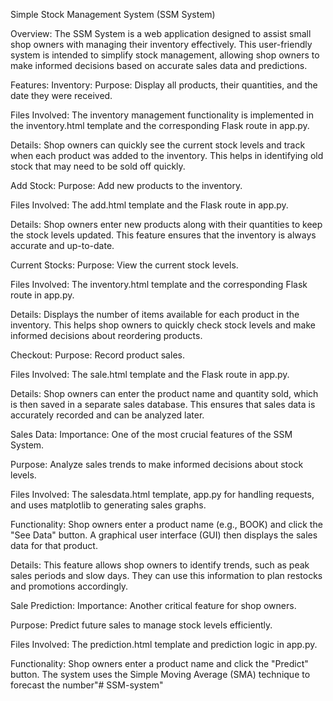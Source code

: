 Simple Stock Management System (SSM System)


Overview:
The SSM System is a web application designed to assist small shop owners with managing their inventory effectively. This user-friendly system is intended to simplify stock management, allowing shop owners to make informed decisions based on accurate sales data and predictions.

Features:
Inventory:
Purpose: Display all products, their quantities, and the date they were received.

Files Involved: The inventory management functionality is implemented in the inventory.html template and the corresponding Flask route in app.py.

Details: Shop owners can quickly see the current stock levels and track when each product was added to the inventory. This helps in identifying old stock that may need to be sold off quickly.

Add Stock:
Purpose: Add new products to the inventory.

Files Involved: The add.html template and the Flask route in app.py.

Details: Shop owners enter new products along with their quantities to keep the stock levels updated. This feature ensures that the inventory is always accurate and up-to-date.

Current Stocks:
Purpose: View the current stock levels.

Files Involved: The inventory.html template and the corresponding Flask route in app.py.

Details: Displays the number of items available for each product in the inventory. This helps shop owners to quickly check stock levels and make informed decisions about reordering products.

Checkout:
Purpose: Record product sales.

Files Involved: The sale.html template and the Flask route in app.py.

Details: Shop owners can enter the product name and quantity sold, which is then saved in a separate sales database. This ensures that sales data is accurately recorded and can be analyzed later.

Sales Data:
Importance: One of the most crucial features of the SSM System.

Purpose: Analyze sales trends to make informed decisions about stock levels.

Files Involved: The salesdata.html template, app.py for handling requests, and uses matplotlib to generating sales graphs.

Functionality: Shop owners enter a product name (e.g., BOOK) and click the "See Data" button. A graphical user interface (GUI) then displays the sales data for that product.

Details: This feature allows shop owners to identify trends, such as peak sales periods and slow days. They can use this information to plan restocks and promotions accordingly.

Sale Prediction:
Importance: Another critical feature for shop owners.

Purpose: Predict future sales to manage stock levels efficiently.

Files Involved: The prediction.html template and prediction logic in app.py.

Functionality: Shop owners enter a product name and click the "Predict" button. The system uses the Simple Moving Average (SMA) technique to forecast the number"# SSM-system" 
